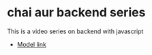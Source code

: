 # chai aur backend series

This is a video series on backend with javascript 

- [Model link](https://app.eraser.io/workspace/YtPqZ1VogxGy1jzIDkzj?origin=share)

